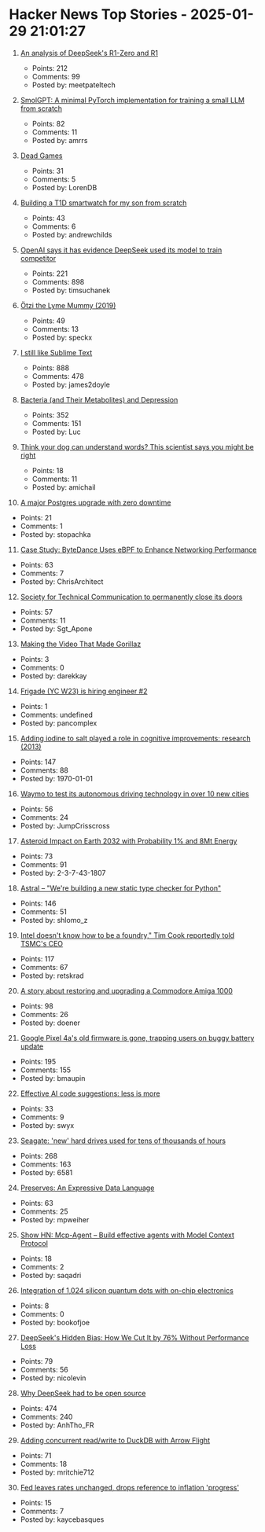 # Hacker News Top Stories - 2025-01-29 21:01:27

1. [An analysis of DeepSeek's R1-Zero and R1](https://arcprize.org/blog/r1-zero-r1-results-analysis)
   - Points: 212
   - Comments: 99
   - Posted by: meetpateltech

2. [SmolGPT: A minimal PyTorch implementation for training a small LLM from scratch](https://github.com/Om-Alve/smolGPT)
   - Points: 82
   - Comments: 11
   - Posted by: amrrs

3. [Dead Games](https://garry.net/posts/dead-games)
   - Points: 31
   - Comments: 5
   - Posted by: LorenDB

4. [Building a T1D smartwatch for my son from scratch](https://andrewchilds.com/posts/building-a-t1d-smartwatch-from-scratch)
   - Points: 43
   - Comments: 6
   - Posted by: andrewchilds

5. [OpenAI says it has evidence DeepSeek used its model to train competitor](https://www.ft.com/content/a0dfedd1-5255-4fa9-8ccc-1fe01de87ea6)
   - Points: 221
   - Comments: 898
   - Posted by: timsuchanek

6. [Ötzi the Lyme Mummy (2019)](https://vetmed.illinois.edu/i-tick/2019/08/09/iceman-lyme-mummy-tattle-the-tick-blog/)
   - Points: 49
   - Comments: 13
   - Posted by: speckx

7. [I still like Sublime Text](https://ohdoylerules.com/workflows/why-i-still-like-sublime-text-in-2025/)
   - Points: 888
   - Comments: 478
   - Posted by: james2doyle

8. [Bacteria (and Their Metabolites) and Depression](https://www.science.org/content/blog-post/bacteria-and-their-metabolites-and-depression)
   - Points: 352
   - Comments: 151
   - Posted by: Luc

9. [Think your dog can understand words? This scientist says you might be right](https://www.cbc.ca/radio/thecurrent/dogs-understanding-words-new-research-1.7326495)
   - Points: 18
   - Comments: 11
   - Posted by: amichail

10. [A major Postgres upgrade with zero downtime](https://www.instantdb.com/essays/pg_upgrade)
   - Points: 21
   - Comments: 1
   - Posted by: stopachka

11. [Case Study: ByteDance Uses eBPF to Enhance Networking Performance](https://ebpf.foundation/case-study-bytedance-uses-ebpf-to-enhance-networking-performance/)
   - Points: 63
   - Comments: 7
   - Posted by: ChrisArchitect

12. [Society for Technical Communication to permanently close its doors](https://www.stc.org/)
   - Points: 57
   - Comments: 11
   - Posted by: Sgt_Apone

13. [Making the Video That Made Gorillaz](https://animationobsessive.substack.com/p/making-the-video-that-made-gorillaz)
   - Points: 3
   - Comments: 0
   - Posted by: darekkay

14. [Frigade (YC W23) is hiring engineer #2](https://www.ycombinator.com/companies/frigade/jobs/KUwAluN-senior-full-stack-engineer)
   - Points: 1
   - Comments: undefined
   - Posted by: pancomplex

15. [Adding iodine to salt played a role in cognitive improvements: research (2013)](https://www.discovermagazine.com/health/how-adding-iodine-to-salt-boosted-americans-iq)
   - Points: 147
   - Comments: 88
   - Posted by: 1970-01-01

16. [Waymo to test its autonomous driving technology in over 10 new cities](https://www.reuters.com/business/autos-transportation/alphabets-waymo-test-its-autonomous-driving-technology-over-10-new-cities-2025-01-29/)
   - Points: 56
   - Comments: 24
   - Posted by: JumpCrisscross

17. [Asteroid Impact on Earth 2032 with Probability 1% and 8Mt Energy](https://cneos.jpl.nasa.gov/sentry/details.html#?des=2024%20YR4)
   - Points: 73
   - Comments: 91
   - Posted by: 2-3-7-43-1807

18. [Astral – "We're building a new static type checker for Python"](https://twitter.com/charliermarsh/status/1884651482009477368)
   - Points: 146
   - Comments: 51
   - Posted by: shlomo_z

19. [Intel doesn't know how to be a foundry," Tim Cook reportedly told TSMC's CEO](https://www.tomshardware.com/tech-industry/tsmc-founder-says-tim-cook-told-him-intel-did-not-know-how-to-be-a-foundry)
   - Points: 117
   - Comments: 67
   - Posted by: retskrad

20. [A story about restoring and upgrading a Commodore Amiga 1000](https://celso.io/posts/2025/01/26/the-first-perfect-computer/)
   - Points: 98
   - Comments: 26
   - Posted by: doener

21. [Google Pixel 4a's old firmware is gone, trapping users on buggy battery update](https://www.androidcentral.com/phones/google-pixel-4as-old-firmware-is-gone-trapping-users-on-the-buggy-battery-update)
   - Points: 195
   - Comments: 155
   - Posted by: bmaupin

22. [Effective AI code suggestions: less is more](https://www.qodo.ai/blog/effective-code-suggestions-llms-less-is-more/)
   - Points: 33
   - Comments: 9
   - Posted by: swyx

23. [Seagate: 'new' hard drives used for tens of thousands of hours](https://www.tomshardware.com/pc-components/hdds/german-seagate-customers-say-their-new-hard-drives-were-actually-used-resold-hdds-reportedly-used-for-tens-of-thousands-of-hours)
   - Points: 268
   - Comments: 163
   - Posted by: 6581

24. [Preserves: An Expressive Data Language](https://preserves.dev/)
   - Points: 63
   - Comments: 25
   - Posted by: mpweiher

25. [Show HN: Mcp-Agent – Build effective agents with Model Context Protocol](https://github.com/lastmile-ai/mcp-agent)
   - Points: 18
   - Comments: 2
   - Posted by: saqadri

26. [Integration of 1,024 silicon quantum dots with on-chip electronics](https://phys.org/news/2025-01-silicon-quantum-dots-chip-electronics.html)
   - Points: 8
   - Comments: 0
   - Posted by: bookofjoe

27. [DeepSeek's Hidden Bias: How We Cut It by 76% Without Performance Loss](https://www.hirundo.io/blog/deepseek-r1-debiased)
   - Points: 79
   - Comments: 56
   - Posted by: nicolevin

28. [Why DeepSeek had to be open source](https://www.getlago.com/blog/deepseek-open-source)
   - Points: 474
   - Comments: 240
   - Posted by: AnhTho_FR

29. [Adding concurrent read/write to DuckDB with Arrow Flight](https://www.definite.app/blog/duck-takes-flight)
   - Points: 71
   - Comments: 18
   - Posted by: mritchie712

30. [Fed leaves rates unchanged, drops reference to inflation 'progress'](https://www.reuters.com/markets/rates-bonds/fed-likely-keep-rates-steady-it-awaits-more-data-clarity-trump-policies-2025-01-29/)
   - Points: 15
   - Comments: 7
   - Posted by: kaycebasques


